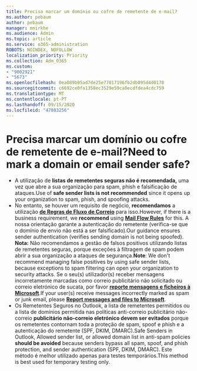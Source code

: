 ```yaml
---
title: Precisa marcar um domínio ou cofre de remetente de e-mail?
ms.author: pebaum
author: pebaum
manager: mnirkhe
ms.audience: Admin
ms.topic: article
ms.service: o365-administration
ROBOTS: NOINDEX, NOFOLLOW
localization_priority: Priority
ms.collection: Adm_O365
ms.custom:
- "9002921"
- "5673"
ms.openlocfilehash: 0ea089b95ad7de25e77017196fb2db895d4d0178
ms.sourcegitcommit: c6692ce0fa1358ec3529e59ca0ecdfdea4cdc759
ms.translationtype: MT
ms.contentlocale: pt-PT
ms.lasthandoff: 09/15/2020
ms.locfileid: "47803256"
---
```

# <a name="need-to-mark-a-domain-or-email-sender-safe"></a><span data-ttu-id="f4f1b-102">Precisa marcar um domínio ou cofre de remetente de e-mail?</span><span class="sxs-lookup"><span data-stu-id="f4f1b-102">Need to mark a domain or email sender safe?</span></span>

- <span data-ttu-id="f4f1b-103">A utilização de **listas de remetentes seguras não é recomendada,** uma vez que abre a sua organização para spam, phish e falsificação de ataques.</span><span class="sxs-lookup"><span data-stu-id="f4f1b-103">Use of **safe sender lists is not recommended** since it opens up your organization to spam, phish, and spoofing attacks.</span></span>
- <span data-ttu-id="f4f1b-104">No entanto, se houver um requisito de negócio, **recomendamos** a utilização **[de Regras de Fluxo de Correio](https://docs.microsoft.com/microsoft-365/security/office-365-security/create-safe-sender-lists-in-office-365?view=o365-worldwide#recommended-use-mail-flow-rules)** para isso.</span><span class="sxs-lookup"><span data-stu-id="f4f1b-104">However, if there is a business requirement, we **recommend** using **[Mail Flow Rules](https://docs.microsoft.com/microsoft-365/security/office-365-security/create-safe-sender-lists-in-office-365?view=o365-worldwide#recommended-use-mail-flow-rules)** for this.</span></span> <span data-ttu-id="f4f1b-105">A nossa orientação garante a autenticação do remetente (verifica-se que o domínio de envio não está a ser falsificado).</span><span class="sxs-lookup"><span data-stu-id="f4f1b-105">Our guidance ensures sender authentication (verifies sending domain is not being spoofed).</span></span> <span data-ttu-id="f4f1b-106">**Nota:** Não recomendamos a gestão de falsos positivos utilizando listas de remetentes seguras, porque exceções à filtragem de spam podem abrir a sua organização a ataques de segurança.</span><span class="sxs-lookup"><span data-stu-id="f4f1b-106">**Note**: We don't recommend managing false positives by using safe sender lists, because exceptions to spam filtering can open your organization to security attacks.</span></span> <span data-ttu-id="f4f1b-107">Se o seu(s) utilizador(s) receber mensagens incorretamente marcadas como correio publicitário não solicitado ou correio eletrónico de sucata, por favor **[reporte mensagens e ficheiros à Microsoft](https://protection.office.com/reportsubmission)**.</span><span class="sxs-lookup"><span data-stu-id="f4f1b-107">If your user(s) receive messages incorrectly marked as spam or junk email, please **[Report messages and files to Microsoft](https://protection.office.com/reportsubmission)**.</span></span>
- <span data-ttu-id="f4f1b-108">Os Remetentes Seguros no Outlook, a lista de remetentes permitidos ou a lista de domínios permitida nas políticas anti-correio publicitário não-correio **publicitário não-correio eletrónico devem ser evitados** porque os remetentes contornam toda a proteção de spam, spoof e phish e a autenticação do remetente (SPF, DKIM, DMARC).</span><span class="sxs-lookup"><span data-stu-id="f4f1b-108">Safe Senders in Outlook, Allowed sender list, or allowed domain list in anti-spam policies **should be avoided** because senders bypass all spam, spoof, and phish protection, and sender authentication (SPF, DKIM, DMARC).</span></span> <span data-ttu-id="f4f1b-109">Este método é melhor utilizado apenas para testes temporários.</span><span class="sxs-lookup"><span data-stu-id="f4f1b-109">This method is best used for temporary testing only.</span></span>

